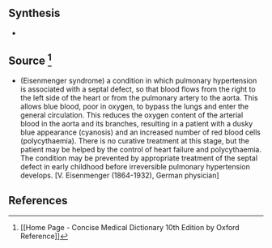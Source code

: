 ## Synthesis
- 
## Source [^1]
- (Eisenmenger syndrome) a condition in which pulmonary hypertension is associated with a septal defect, so that blood flows from the right to the left side of the heart or from the pulmonary artery to the aorta. This allows blue blood, poor in oxygen, to bypass the lungs and enter the general circulation. This reduces the oxygen content of the arterial blood in the aorta and its branches, resulting in a patient with a dusky blue appearance (cyanosis) and an increased number of red blood cells (polycythaemia). There is no curative treatment at this stage, but the patient may be helped by the control of heart failure and polycythaemia. The condition may be prevented by appropriate treatment of the septal defect in early childhood before irreversible pulmonary hypertension develops. \[V. Eisenmenger (1864-1932), German physician]
## References

[^1]: [[Home Page - Concise Medical Dictionary 10th Edition by Oxford Reference]]